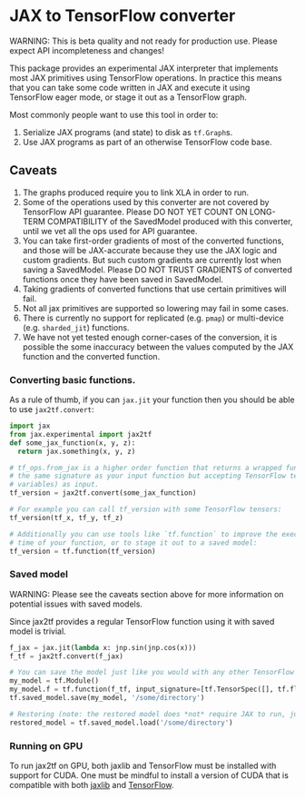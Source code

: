 # JAX to TensorFlow converter

WARNING: This is beta quality and not ready for production use. Please expect
API incompleteness and changes!

This package provides an experimental JAX interpreter that implements most JAX
primitives using TensorFlow operations. In practice this means that you can take
some code written in JAX and execute it using TensorFlow eager mode, or stage it 
out as a TensorFlow graph.

Most commonly people want to use this tool in order to:

1.  Serialize JAX programs (and state) to disk as `tf.Graph`s.
2.  Use JAX programs as part of an otherwise TensorFlow code base.

## Caveats

1.  The graphs produced require you to link XLA in order to run.
2.  Some of the operations used by this converter are not covered by TensorFlow API
    guarantee. Please DO NOT YET COUNT ON LONG-TERM COMPATIBILITY of the SavedModel
    produced with this converter, until we vet all the ops used for API guarantee.
3.  You can take first-order gradients of most of the converted functions, and those will
    be JAX-accurate because they use the JAX logic and custom gradients. But such
    custom gradients are currently lost when saving a SavedModel.
    Please DO NOT TRUST GRADIENTS of converted functions once they have been
    saved in SavedModel.
4.  Taking gradients of converted functions that use certain primitives will fail.
5.  Not all jax primitives are supported so lowering may fail in some cases.
6.  There is currently no support for replicated (e.g. `pmap`) or multi-device
    (e.g. `sharded_jit`) functions.
7.  We have not yet tested enough corner-cases of the conversion, it is possible
    the some inaccuracy between the values computed by the JAX function and the
    converted function.


### Converting basic functions.

As a rule of thumb, if you can `jax.jit` your function then you should be able
to use `jax2tf.convert`:

```python
import jax
from jax.experimental import jax2tf
def some_jax_function(x, y, z):
  return jax.something(x, y, z)

# tf_ops.from_jax is a higher order function that returns a wrapped function with
# the same signature as your input function but accepting TensorFlow tensors (or
# variables) as input.
tf_version = jax2tf.convert(some_jax_function)

# For example you can call tf_version with some TensorFlow tensors:
tf_version(tf_x, tf_y, tf_z)

# Additionally you can use tools like `tf.function` to improve the execution
# time of your function, or to stage it out to a saved model:
tf_version = tf.function(tf_version)
```

### Saved model

WARNING: Please see the caveats section above for more information on potential
issues with saved models.

Since jax2tf provides a regular TensorFlow function using it with saved model
is trivial.

```python
f_jax = jax.jit(lambda x: jnp.sin(jnp.cos(x)))
f_tf = jax2tf.convert(f_jax)

# You can save the model just like you would with any other TensorFlow function:
my_model = tf.Module()
my_model.f = tf.function(f_tf, input_signature=[tf.TensorSpec([], tf.float32)])
tf.saved_model.save(my_model, '/some/directory')

# Restoring (note: the restored model does *not* require JAX to run, just XLA).
restored_model = tf.saved_model.load('/some/directory')
```

### Running on GPU

To run jax2tf on GPU, both jaxlib and TensorFlow must be installed with support
for CUDA. One must be mindful to install a version of CUDA that is compatible
with both [jaxlib](../../../../../#pip-installation) and
[TensorFlow](https://www.tensorflow.org/install/source#tested_build_configurations).
